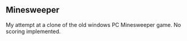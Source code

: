 ## Minesweeper
My attempt at a clone of the old windows PC Minesweeper game.  No scoring implemented.

